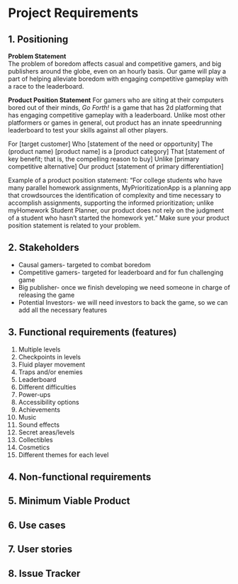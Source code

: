# Project Requirements

## 1. Positioning

**Problem Statement**  <br>
The problem of boredom affects casual and competitive gamers, and big publishers around the globe, even on an hourly basis. Our game will play a part of helping alleviate boredom with engaging competitive gameplay with a race to the leaderboard.

**Product Position Statement**
For gamers who are siting at their computers bored out of their minds, *Go Forth!* is a game that has 2d platforming that has engaging competitive gameplay with a leaderboard. Unlike most other platformers or games in general, out product has an innate speedrunning leaderboard to test your skills against all other players. 

For
[target customer]
Who
[statement of the need or opportunity]
The (product name)
[product name] is a [product category]
That
[statement of key benefit; that is, the compelling reason to buy]
Unlike
[primary competitive alternative]
Our product
[statement of primary differentiation]

Example of a product position statement: “For college students who have many parallel homework assignments, MyPrioritizationApp is a planning app that crowdsources the identification of complexity and time necessary to accomplish assignments, supporting the informed prioritization; unlike myHomework Student Planner, our product does not rely on the judgment of a student who hasn’t started the homework yet.” Make sure your product position statement is related to your problem.

## 2. Stakeholders
- Causal gamers- targeted to combat boredom
- Competitive gamers- targeted for leaderboard and for fun challenging game
- Big publisher- once we finish developing we need someone in charge of releasing the game
- Potential Investors- we will need investors to back the game, so we can add all the necessary features

## 3. Functional requirements (features)
1. Multiple levels
2. Checkpoints in levels
3. Fluid player movement
4. Traps and/or enemies
5. Leaderboard
6. Different difficulties
7. Power-ups
8. Accessibility options
9. Achievements
10. Music
11. Sound effects
12. Secret areas/levels
13. Collectibles
14. Cosmetics
15. Different themes for each level

## 4. Non-functional requirements

## 5. Minimum Viable Product

## 6. Use cases

## 7. User stories

## 8. Issue Tracker
